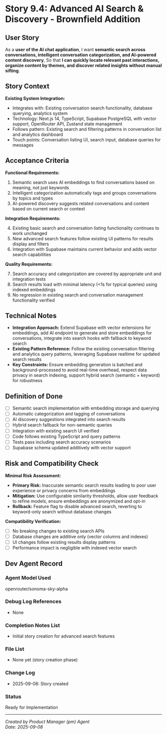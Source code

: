 # Story 9.4: Advanced AI Search & Discovery - Brownfield Addition

## User Story

As a **user of the AI chat application**,
I want **semantic search across conversations, intelligent conversation categorization, and AI-powered content discovery**,
So that **I can quickly locate relevant past interactions, organize content by themes, and discover related insights without manual sifting**.

## Story Context

**Existing System Integration:**

- Integrates with: Existing conversation search functionality, database querying, analytics system
- Technology: Next.js 14, TypeScript, Supabase PostgreSQL with vector support, OpenRouter API, Zustand state management
- Follows pattern: Existing search and filtering patterns in conversation list and analytics dashboard
- Touch points: Conversation listing UI, search input, database queries for messages

## Acceptance Criteria

**Functional Requirements:**

1. Semantic search uses AI embeddings to find conversations based on meaning, not just keywords
2. Intelligent categorization automatically tags and groups conversations by topics and types
3. AI-powered discovery suggests related conversations and content based on current search or context

**Integration Requirements:**

4. Existing basic search and conversation listing functionality continues to work unchanged
5. New advanced search features follow existing UI patterns for results display and filters
6. Integration with Supabase maintains current behavior and adds vector search capabilities

**Quality Requirements:**

7. Search accuracy and categorization are covered by appropriate unit and integration tests
8. Search results load with minimal latency (<1s for typical queries) using indexed embeddings
9. No regression in existing search and conversation management functionality verified

## Technical Notes

- **Integration Approach:** Extend Supabase with vector extensions for embeddings, add AI endpoint to generate and store embeddings for conversations, integrate into search hooks with fallback to keyword search
- **Existing Pattern Reference:** Follow the existing conversation filtering and analytics query patterns, leveraging Supabase realtime for updated search results
- **Key Constraints:** Ensure embedding generation is batched and background-processed to avoid real-time overhead, respect data privacy in search indexing, support hybrid search (semantic + keyword) for robustness

## Definition of Done

- [ ] Semantic search implementation with embedding storage and querying
- [ ] Automatic categorization and tagging of conversations
- [ ] AI discovery suggestions integrated into search results
- [ ] Hybrid search fallback for non-semantic queries
- [ ] Integration with existing search UI verified
- [ ] Code follows existing TypeScript and query patterns
- [ ] Tests pass including search accuracy scenarios
- [ ] Supabase schema updated additively with vector support

## Risk and Compatibility Check

**Minimal Risk Assessment:**

- **Primary Risk:** Inaccurate semantic search results leading to poor user experience or privacy concerns from embeddings
- **Mitigation:** Use configurable similarity thresholds, allow user feedback to refine models, ensure embeddings are anonymized and opt-in
- **Rollback:** Feature flag to disable advanced search, reverting to keyword-only search without database changes

**Compatibility Verification:**

- [ ] No breaking changes to existing search APIs
- [ ] Database changes are additive only (vector columns and indexes)
- [ ] UI changes follow existing results display patterns
- [ ] Performance impact is negligible with indexed vector search

## Dev Agent Record

### Agent Model Used
openrouter/sonoma-sky-alpha

### Debug Log References
- None

### Completion Notes List
- Initial story creation for advanced search features

### File List
- None yet (story creation phase)

### Change Log
- 2025-09-08: Story created

### Status
Ready for Implementation

---

*Created by Product Manager (pm) Agent*  
*Date: 2025-09-08*